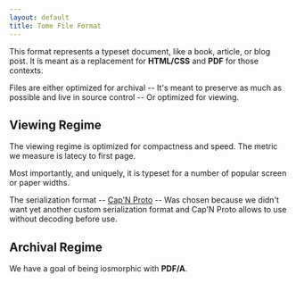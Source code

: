 ```yaml
---
layout: default
title: Tome File Format
---
```


This format represents a typeset document, like a book, article, or blog post.
It is meant as a replacement for **HTML/CSS** and **PDF** for those contexts.

Files are either optimized for archival -- It's meant to preserve as much as
possible and live in source control -- Or optimized for viewing.

## Viewing Regime

The viewing regime is optimized for compactness and speed. The metric we measure
is latecy to first page. 

Most importantly, and uniquely, it is typeset for a number of popular screen
or paper widths.

The serialization format -- [Cap'N Proto](https://capnproto.org) -- Was chosen
because we didn't want yet another custom serialization format and Cap'N Proto
allows to use without decoding before use.

## Archival Regime

We have a goal of being iosmorphic with **PDF/A**.

